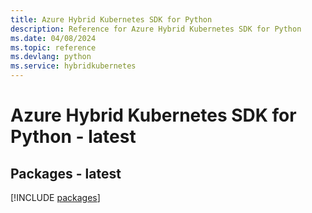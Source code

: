 ```yaml
---
title: Azure Hybrid Kubernetes SDK for Python
description: Reference for Azure Hybrid Kubernetes SDK for Python
ms.date: 04/08/2024
ms.topic: reference
ms.devlang: python
ms.service: hybridkubernetes
---
```

# Azure Hybrid Kubernetes SDK for Python - latest
## Packages - latest
[!INCLUDE [packages](hybrid-kubernetes-index.md)]